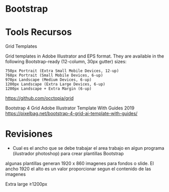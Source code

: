 # Bootstrap



# Tools Recursos

Grid Templates

Grid templates in Adobe Illustrator and EPS format. They are available in the following Bootstrap-ready (12-column, 30px gutter) sizes:

    750px Portrait (Extra Small Mobile Devices, 12-up)
    768px Portrait (Small Mobile Devices, 6-up)
    970px Landscape (Medium Devices, 6-up)
    1200px Landscape (Extra Large Devices, 6-up)
    1200px Landscape + Extra Margin (6-up)

https://github.com/occtopia/grid

Bootstrap 4 Grid Adobe Illustrator Template With Guides 2019 
https://pixelbag.net/bootstrap-4-grid-ai-template-with-guides/



# Revisiones

- Cual es el ancho que se debe trabajar el area trabajo en algun programa (ilustrador photoshop) para crear plantillas Bootstrap


algunas plantillas generan  1920 x 860 imagenes para fondos  o slide. El ancho 1920 el alto es un valor proporcionar segun el contenido de las imagenes




Extra large
≥1200px




